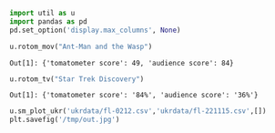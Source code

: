 
```python
import util as u
import pandas as pd
pd.set_option('display.max_columns', None)
```





```python
u.rotom_mov("Ant-Man and the Wasp")
```

```text
Out[1]: {'tomatometer score': 49, 'audience score': 84}
```


```python
u.rotom_tv("Star Trek Discovery")
```

```text
Out[1]: {'tomatometer score': '84%', 'audience score': '36%'}
```











```python
u.sm_plot_ukr('ukrdata/fl-0212.csv','ukrdata/fl-221115.csv',[])
plt.savefig('/tmp/out.jpg')
```









